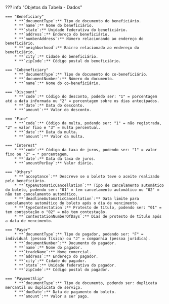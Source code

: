 ??? info "Objetos da Tabela - Dados"

    === "Beneficiary"
        * **`documentType`:** Tipo de documento do beneficiário.
        * **`name`:** Nome do beneficiário.
        * **`state`:** Unidade federativa do beneficiário.
        * **`address`:** Endereço do beneficiário.
        * **`numberAddress`:** Número relacionando ao endereço do beneficiário.
        * **`neighborhood`:** Bairro relacionado ao endereço do beneficiário.
        * **`city`:** Cidade do beneficiário.
        * **`zipCode`:** Código postal do beneficiário.

    === "Cobeneficiary"
        * **`documentType`:** Tipo de documento do co-beneficiário.
        * **`documentNumber`:** Número do documento.
        * **`name`:** Nome do co-beneficiário.

    === "Discount"
        * **`code`:** Código do desconto, podedo ser: "1" = porcentagem até a data informada ou "2" = porcentagem sobre os dias antecipados.
        * **`date`:** Data do desconto.
        * **`amount`:** Valor do desconto.

    === "Fine"
        * **`code`:** Código da multa, podendo ser: "1" = não registrada, "2" = valor fixo e "3" = multa percentual.
        * **`date`:** Data da multa.
        * **`amount`:** Valor da multa.

    === "Interest"
        * **`code`:** Código da taxa de juros, podendo ser: "1" = valor fixo ou "2" = * porcentagem.
        * **`date`:** Data da taxa de juros.
        * **`amountPerDay`:** Valor diário.

    === "Others"
        * **`acceptance`:** Descreve se o boleto teve o aceite realizado pelo beneficiário.
        * **`typeAutomaticCancellation`:** Tipo de cancelamento automático do boleto, podendo ser: "01" = tem cancelamento automático ou "02" = não tem cancelamento automático.
        * **`deadlineAutomaticCancellation`:** Data limite para cancelamento automático do boleto após o dia de vencimento.
        * **`typeContestation`:** Protesto de título, podendo ser: "01" = tem contestação o "02" = não tem contestação.
        * **`contestationNumberOfDays`:** Dias de protesto de título após a data de vencimento.

    === "Payer"
        * **`documentType`:** Tipo de pagador, podendo ser: "F" = individual (pessoa física) ou "J" = companhia (pessoa jurídica).
        * **`documentNumber`:** Documento do pagador.
        * **`name`:** Nome do pagador.
        * **`tradeName`:** Nome comercial.
        * **`address`:** Endereço do pagador.
        * **`city`:** Cidade do pagador.
        * **`state`:** Unidade federativa do pagador.
        * **`zipCode`:** Código postal do pagador.

    === "PaymentSlip"
        * **`documentType`:** Tipo de documento, podendo ser: duplicata mercantil ou duplicata de serviço.
        * **`dueDate`:** Data de pagamento do boleto.
        * **`amount`:** Valor a ser pago.